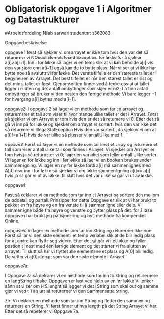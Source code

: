 # Obligatorisk oppgave 1 i Algoritmer og Datastrukturer

#Arbeidsfordeling
Nilab sarwari
studentnr: s362083

Oppgavebeskrivelse

oppgave 1
først så sjekker vi om arrayet er ikke tom hvis den var det så returerner vi NOsuchElemetsfound Exception.
for løkke for å sjekke a[i]>a[i+1].
Inn i for løkke så lager vi en temp slik at vi kan beholde a[i] vis den var støre enn a[i+1] 
også kan de to bytte plass.
Når vi ser at vi ikke har bytte noe så avsluttr vi før løkke.
Det verste tilfelle er den støreste tallet er i begynelsen av Arrayet.
Det best tilfellet er når den størest tallet er sist og det minst tallet er først.
Gjenomsnitten finner ved å tenke oss at at tallet ligger i midten og det antall ombyttinger som skjer er n/2;
I å finn antall ombyttinger så bruker vi den nesten den førrige methode
Vi bare legger +1 for hvergang a[i] byttes med a[i+1].

oppgave2:
I oppgave 2 så lager vi en methode som tar en arrayet og returernerer et tall
som viser til hvor mange ulike tallet er det i Arrayet.
Først så sjekker vi om Arrayet er tom hvis den er det så returnere vi 0.
Etter det så gå vi inn på for løkke og sjekker om arrayet er sortert.
hvis den var ikke det så returnere vi IllegalStatEception
Hvis den var sortert , da sjekker vi om at a[i]!=a[i+1] hvis de var ulike så plusser vi antallUlike med 1.

oppave3:
Først så lager vi en methode som tar imot et array
og returnere et tall som viser antall ulike tall som finnes i Arrayet.
Vi sjekker om Arrayer er tom hvis ja så returnerer vi 0;
lager en variabel som teller antall Ulike sorter.
Vi lager en for løkke og inn i før løkke så laer vi en boolean brukes under sammenligning.
Vi lager en ny for løkke fordi a[i] må sammenlignes med A[J] osv.
inn i for løkke så sjekker vi om løkke sammenligning a[i]== a[j] hvis ja så går vi ut av løkke.
til slutt hvis det var ulike så går vi ut av løkke.

oppgave4:

Føst så deklarer vi en methode som tar inn et Arrayet og sortere den mellom de oddetall og partall.
Prinsippet for dette Oppgave er slik at vi har brukt to pekker en fra høyre og en fra venste
til å sammenligne eller dele.
Vi sammenligne både fra høyre og venstre og bytter plass på det.
for å løse oppgaven har brukt jeg patisjonering og bytt methode fra kompendiet Online.

oppgave5:
Vi lager en methode som tar inn String og returerner ikke noe.
Først så tar vi den siste element i et temp veriabel slik at de blir ledig plass for at andre kan flytte seg videre.
Etter det så går vi i et løkke og fyller postion til nest med den 
førrige element og det starter vi fra slutten av arrayet.
Til slutt så har vi flyttet alle elementene et plass og A[0] blir ledig.
Da setter vi a[0]=temp; som var den siste elemnte i Arrayet.

oppgave7a:

I Oppgave 7a så deklarer vi en methode som tar inn to String og returernere en langString tilbake.
Oppgaven er løst ved hjelp av en før løkke
Vi tenker sånn at vi ser om i<S.lenght så legger vi det i String som skal out og samme gjør vi ved t
Til slutt så returerner vi den Sammensatte String.

7b:
Vi deklarer en methode som tar inn String og fletter den sammen og returnere en String.
Vi først finner ut hva length på det String Arrayet vi har.
Etter det så repeterer vi Oppgave 7a.









